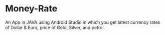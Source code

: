 # Money-Rate
An App in JAVA using Android Studio in which you get latest currency
rates of Dollar & Euro, price of Gold, Silver, and petrol.
